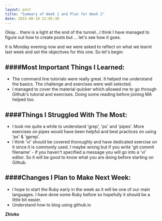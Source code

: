 ```yaml
---
layout: post
title: "Summary of Week 1 and Plan for Week 2"
date: 2015-08-10 22:05:30
---
```


Okay... there is a light at the end of the tunnel...I think I have managed to figure out how to create posts but ... let's see how it goes.

It is Monday evening now and we were asked to reflect on what we learnt last week and set the objectives for this one. So let's begin:


####Most Important Things I Learned:
-------------------------------

* The command line tutorials were really great. It helped me understand the basics. The challenge and exercises were well selected.
* I managed to cover the material quicker which allowed me to go through Github's tutorial and exercises. Doing some reading before joining MA helped too.

####Things I Struggled With The Most:
-------------------------------

* I took me quite a while to understand 'grep', 'ps' and 'pipes'. More exercises on pipes would have been helpful and best practices on using 'ps' & 'gprep'.
* I think 'vi' should be covered thoroughly and have dedicated exercise on it since it is commonly used. I maybe wrong but if you write 'git commit filename' - if you haven't specified a message you will go into a 'vi' editor. So it will be good to know what you are doing before starting on Github.


####Changes I Plan to Make Next Week:
-------------------------------

* I hope to start the Ruby early in the week as it will be one of our main languages. I have done some Ruby before so hopefully it should be a little bit easier.
* Understand how to blog using github.io 


__Zhivko__